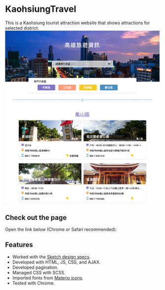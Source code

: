# KaohsiungTravel

This is a Kaohsiung tourist attraction website that shows attractions for selected district.
<img src="https://github.com/qianhuiwei/KaohsiungTravel/blob/main/pageDemo.png" width="500"/>

## Check out the page
Open the link below (Chrome or Safari recommended):  


## Features
* Worked with the [Sketch design specs](https://hexschool.github.io/JavaScript_HomeWork/#artboard3).
* Developed with HTML, JS, CSS, and AJAX.
* Developed pagination.
* Managed CSS with SCSS.
* Imported fonts from [Materio icons](https://fonts.google.com/icons).
* Tested with Chrome.
